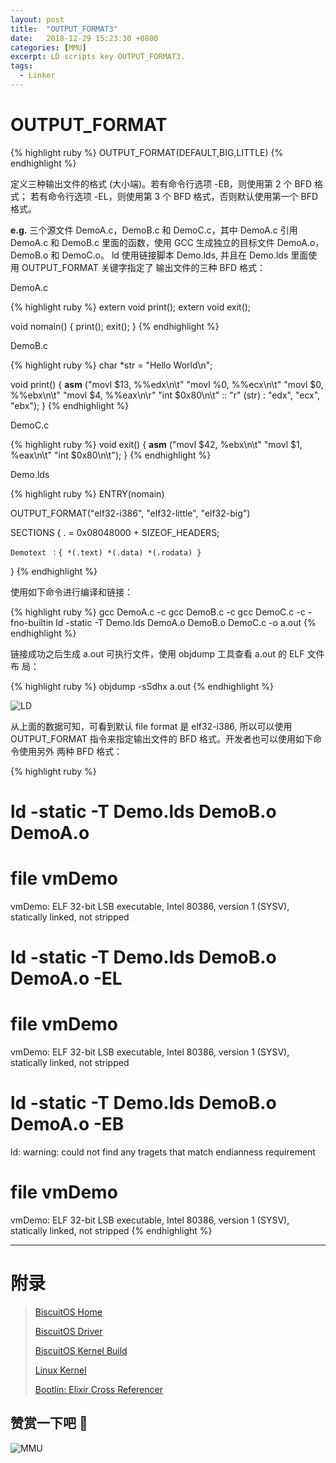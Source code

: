 ```yaml
---
layout: post
title:  "OUTPUT_FORMAT3"
date:   2018-12-29 15:23:30 +0800
categories: [MMU]
excerpt: LD scripts key OUTPUT_FORMAT3.
tags:
  - Linker
---
```


# OUTPUT_FORMAT

{% highlight ruby %}
OUTPUT_FORMAT(DEFAULT,BIG,LITTLE)
{% endhighlight %}

定义三种输出文件的格式 (大小端)。若有命令行选项 -EB，则使用第 2 个 BFD 格式；
若有命令行选项 -EL，则使用第 3 个 BFD 格式，否则默认使用第一个 BFD 格式。

**e.g.** 三个源文件 DemoA.c，DemoB.c 和 DemoC.c，其中 DemoA.c 引用 DemoA.c 和 
DemoB.c 里面的函数，使用 GCC 生成独立的目标文件 DemoA.o，DemoB.o 和 DemoC.o。
ld 使用链接脚本 Demo.lds, 并且在 Demo.lds 里面使用 OUTPUT_FORMAT 关键字指定了
输出文件的三种 BFD 格式：

DemoA.c

{% highlight ruby %}
extern void print();
extern void exit();

void nomain()
{
    print();
    exit();
}
{% endhighlight %}

DemoB.c

{% highlight ruby %}
char *str = "Hello World\n";

void print()
{
    __asm__ ("movl $13, %%edx\n\t"
             "movl %0, %%ecx\n\t"
             "movl $0, %%ebx\n\t"
             "movl $4, %%eax\n\r"
             "int $0x80\n\t"
             :: "r" (str) : "edx", "ecx", "ebx");
}
{% endhighlight %}

DemoC.c

{% highlight ruby %}
void exit()
{
    __asm__ ("movl $42, %ebx\n\t"
             "movl $1, %eax\n\t"
             "int $0x80\n\t");
}
{% endhighlight %}

Demo.lds

{% highlight ruby %}
ENTRY(nomain)

OUTPUT_FORMAT("elf32-i386", "elf32-little", "elf32-big")

SECTIONS
{
    . = 0x08048000 + SIZEOF_HEADERS;

    Demotext ：{ *(.text) *(.data) *(.rodata) }

}
{% endhighlight %}

使用如下命令进行编译和链接：

{% highlight ruby %}
gcc DemoA.c -c
gcc DemoB.c -c
gcc DemoC.c -c -fno-builtin
ld -static -T Demo.lds DemoA.o DemoB.o DemoC.c -o a.out
{% endhighlight %}

链接成功之后生成 a.out 可执行文件，使用 objdump 工具查看 a.out 的 ELF 文件布
局：

{% highlight ruby %}
objdump -sSdhx a.out
{% endhighlight %}

![LD](https://gitee.com/BiscuitOS_team/PictureSet/raw/Gitee/BiscuitOS/kernel/MMU000497.png)

从上面的数据可知，可看到默认 file format 是 elf32-i386, 所以可以使用 
OUTPUT_FORMAT 指令来指定输出文件的 BFD 格式。开发者也可以使用如下命令使用另外
两种 BFD 格式：

{% highlight ruby %}
# ld -static -T Demo.lds DemoB.o DemoA.o
# file vmDemo
vmDemo: ELF 32-bit LSB executable, Intel 80386, version 1 (SYSV), statically linked, not stripped
#
# ld -static -T Demo.lds DemoB.o DemoA.o -EL
# file vmDemo
vmDemo: ELF 32-bit LSB executable, Intel 80386, version 1 (SYSV), statically linked, not stripped
#
# ld -static -T Demo.lds DemoB.o DemoA.o -EB
ld: warning: could not find any tragets that match endianness requirement
# file vmDemo
vmDemo: ELF 32-bit LSB executable, Intel 80386, version 1 (SYSV), statically linked, not stripped
{% endhighlight %}

-----------------------------------------------

# <span id="附录">附录</span>

> [BiscuitOS Home](https://biscuitos.github.io/)
>
> [BiscuitOS Driver](https://biscuitos.github.io/blog/BiscuitOS_Catalogue/)
>
> [BiscuitOS Kernel Build](https://biscuitos.github.io/blog/Kernel_Build/)
>
> [Linux Kernel](https://www.kernel.org/)
>
> [Bootlin: Elixir Cross Referencer](https://elixir.bootlin.com/linux/latest/source)

## 赞赏一下吧 🙂

![MMU](https://gitee.com/BiscuitOS_team/PictureSet/raw/Gitee/BiscuitOS/kernel/HAB000036.jpg)
